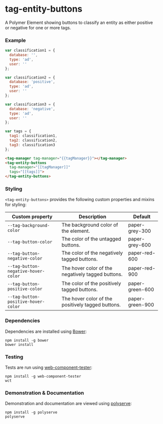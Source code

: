 # tag-entity-buttons

A Polymer Element showing buttons to classify an entity as either positive or negative for one or more tags.

### Example
```js
var classification1 = {
  database: '',
  type: 'ad',
  user: ''
};

var classification2 = {
  database: 'positive',
  type: 'ad',
  user: ''
};

var classification3 = {
  database: 'negative',
  type: 'ad',
  user: ''
};

var tags = {
  tag1: classification1,
  tag2: classification2,
  tag3: classification3
};
```

```html
<tag-manager tag-manager="{{tagManager}}"></tag-manager>
<tag-entity-buttons
  tag-manager="[[tagManager]]"
  tags="[[tags]]">
</tag-entity-buttons>
```

### Styling

`<tag-entity-buttons>` provides the following custom properties and mixins for styling:

Custom property                     | Description                                       | Default
------------------------------------|---------------------------------------------------|--------
`--tag-background-color`            | The background color of the element.              | paper-grey-300
`--tag-button-color`                | The color of the untagged buttons.                | paper-grey-600
`--tag-button-negative-color`       | The color of the negatively tagged buttons.       | paper-red-600
`--tag-button-negative-hover-color` | The hover color of the negatively tagged buttons. | paper-red-900
`--tag-button-positive-color`       | The color of the positively tagged buttons.       | paper-green-600
`--tag-button-positive-hover-color` | The hover color of the positively tagged buttons. | paper-green-900

### Dependencies

Dependencies are installed using [Bower](http://bower.io/):

    npm install -g bower
    bower install

### Testing

Tests are run using [web-component-tester](https://github.com/Polymer/web-component-tester):

    npm install -g web-component-tester
    wct

### Demonstration & Documentation

Demonstration and documentation are viewed using [polyserve](https://github.com/PolymerLabs/polyserve):

    npm install -g polyserve
    polyserve

